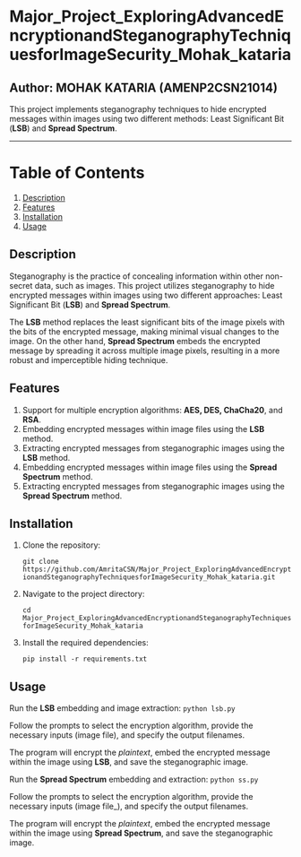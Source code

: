 # Major_Project_ExploringAdvancedEncryptionandSteganographyTechniquesforImageSecurity_Mohak_kataria
## Author: MOHAK KATARIA (AMENP2CSN21014)

This project implements steganography techniques to hide encrypted messages within images using two different methods: Least Significant Bit (**LSB**) and **Spread Spectrum**.

---
# Table of Contents
1. [Description](#Description)
2. [Features](#Features)
3. [Installation](#Installation)
4. [Usage](#Usage)

## Description
Steganography is the practice of concealing information within other non-secret data, such as images. This project utilizes steganography to hide encrypted messages within images using two different approaches: Least Significant Bit (**LSB**) and **Spread Spectrum**.

The **LSB** method replaces the least significant bits of the image pixels with the bits of the encrypted message, making minimal visual changes to the image. On the other hand, **Spread Spectrum** embeds the encrypted message by spreading it across multiple image pixels, resulting in a more robust and imperceptible hiding technique.


## Features
1. Support for multiple encryption algorithms: **AES, DES, ChaCha20**, and **RSA**.
2. Embedding encrypted messages within image files using the **LSB** method.
3. Extracting encrypted messages from steganographic images using the **LSB** method.
4. Embedding encrypted messages within image files using the **Spread Spectrum** method.
5. Extracting encrypted messages from steganographic images using the **Spread Spectrum** method.

## Installation
1. Clone the repository:
    
    `git clone https://github.com/AmritaCSN/Major_Project_ExploringAdvancedEncryptionandSteganographyTechniquesforImageSecurity_Mohak_kataria.git`

2. Navigate to the project directory:
    
    `cd Major_Project_ExploringAdvancedEncryptionandSteganographyTechniquesforImageSecurity_Mohak_kataria`

3. Install the required dependencies:
    
    `pip install -r requirements.txt`

## Usage
Run the **LSB** embedding and image extraction: `python lsb.py`

Follow the prompts to select the encryption algorithm, provide the necessary inputs (image file), and specify the output filenames.

The program will encrypt the _plaintext_, embed the encrypted message within the image using **LSB**, and save the steganographic image.

Run the **Spread Spectrum** embedding and extraction: `python ss.py`

Follow the prompts to select the encryption algorithm, provide the necessary inputs (image file_), and specify the output filenames.

The program will encrypt the _plaintext_, embed the encrypted message within the image using **Spread Spectrum**, and save the steganographic image.

